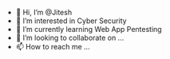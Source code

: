 - 👋 Hi, I’m @Jitesh
- 👀 I’m interested in Cyber Security
- 🌱 I’m currently learning Web App Pentesting
- 💞️ I’m looking to collaborate on ...
- 📫 How to reach me ...

<!---
Jeetu855/Jeetu855 is a ✨ special ✨ repository because its `README.md` (this file) appears on your GitHub profile.
You can click the Preview link to take a look at your changes.
--->
